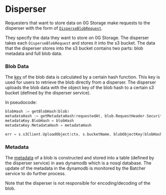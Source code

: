 # Disperser

Requesters that want to store data on 0G Storage make requests to the disperser with the form of [`DisperseBlobRequest`](../data-model.md#disperser).

They specify the data they want to store on 0G Storage. The disperser takes each `DisperseBlobRequest` and stores it into the s3 bucket. The data that the disperser stores into the s3 bucket contains two parts: blob metadata and full blob data.

### Blob Data

The [key](../data-model.md#blob-key) of the blob data is calculated by a certain hash function. This key is used for users to retrieve the blob directly from a disperser. The disperser uploads the blob data with the object key of the blob hash to a certain s3 bucket (defined by the disperser service).

In pseudocode:

```go
blobHash := getBlobHash(blob)
metadataHash := getMetadataHash(requestedAt, blob.RequestHeader.SecurityParams)
metadataKey.BlobHash = blobHash
metadataKey.MetadataHash = metadataHash

err = s.s3Client.UploadObject(ctx, s.bucketName, blobObjectKey(blobHash), blob.Data)
```

### Metadata

The [metadata](../data-model.md#blob-metadata) of a blob is constructed and stored into a table (defined by the disperser service) in aws dynamodb which is a nosql database. The update of the metadata in the dynamodb is monitored by the Batcher service to do further process.

Note that the disperser is not responsible for encoding/decoding of the blob.


